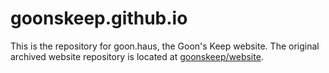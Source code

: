 # goonskeep.github.io

This is the repository for goon.haus, the Goon's Keep website.
The original archived website repository is located at [goonskeep/website](https://github.com/goonskeep/website).
